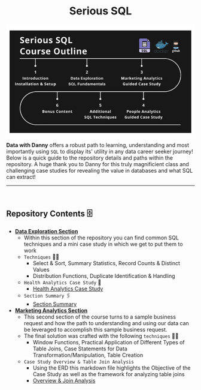 <h1 style="text-align: center;">Serious SQL</h1>

![Learning Path](images/course_outline.png)

**Data with Danny** offers a robust path to learning, understanding and most importantly using `SQL` to display its' utility in any data career seeker journey! Below is a quick guide to the repository details and paths within the repository. A huge thank you to Danny for this truly magnificient class and challenging case studies for revealing the value in databases and what SQL can extract!

---

<br>

## Repository Contents 🗄️
* **[Data Exploration Section](/Data%20Exploration)**
    - Within this section of the repository you can find common SQL techniques and a mini case study in which we get to put them to work
    - `Techniques` 🤹‍♂️ 
        * Select & Sort, Summary Statistics, Record Counts & Distinct Values
        * Distribution Functions, Duplicate Identification & Handling
    - `Health Analytics Case Study` 🥼
        * [Health Analytics Case Study](/Data%20Exploration/HealthAnalytics_CaseStudy_Mini)
    - `Section Summary` 🖇️
        * [Section Summary](/Data%20Exploration/Summary_Notes/First_Section_Review.md)
* **[Marketing Analytics Section](/Marketing_Analytics_CaseStudy/)**
    - This second section of the course turns to a sample business request and how the path to understanding and using our data can be leveraged to accomplish this sample business request.
    - The final solution was crafted with the following `techniques` 🤹‍♂️ 
        * Window Functions, Practical Application of Different Types of Table Joins, Case Statements for Data Transformation/Manipulation, Table Creation
    - `Case Study Overview & Table Join Analysis`
        * Using the ERD this markdown file highlights the Objective of the Case Study as well as the framework for analyzing table joins
        * [Overview & Join Analysis](/Marketing_Analytics_CaseStudy/MultipleTableJoins_CStudyReview.md)
